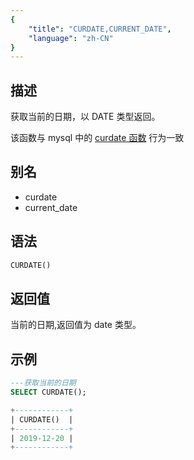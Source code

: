 ```yaml
---
{
    "title": "CURDATE,CURRENT_DATE",
    "language": "zh-CN"
}
---
```


## 描述

获取当前的日期，以 DATE 类型返回。

该函数与 mysql 中的 [curdate 函数](https://dev.mysql.com/doc/refman/8.4/en/date-and-time-functions.html#function_adddate) 行为一致

## 别名

- curdate
- current_date

## 语法

```sql
CURDATE()
```

## 返回值

当前的日期,返回值为 date 类型。

## 示例 

```sql
---获取当前的日期
SELECT CURDATE();

+------------+
| CURDATE()  |
+------------+
| 2019-12-20 |
+------------+
```
